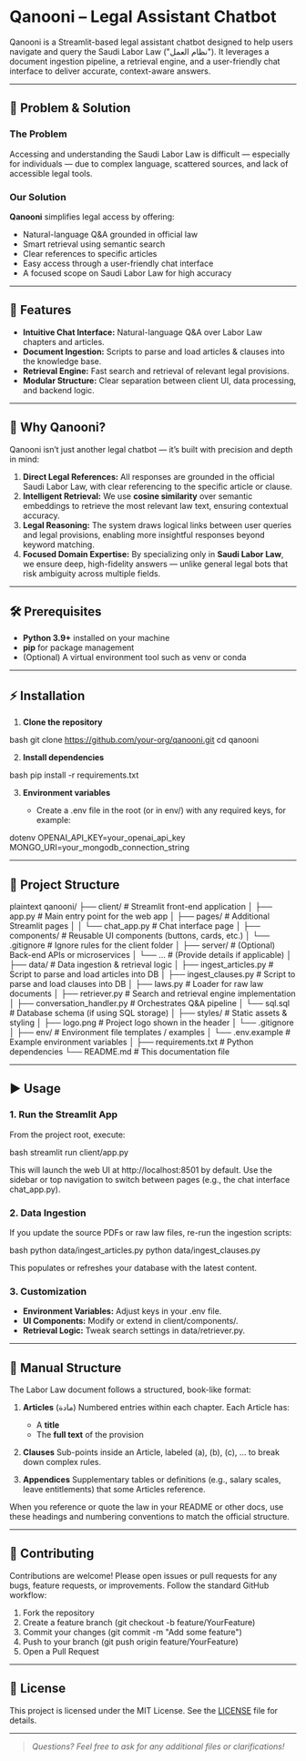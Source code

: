 # Qanooni – Legal Assistant Chatbot

Qanooni is a Streamlit-based legal assistant chatbot designed to help users navigate and query the Saudi Labor Law ("نظام العمل"). It leverages a document ingestion pipeline, a retrieval engine, and a user-friendly chat interface to deliver accurate, context-aware answers.

---

## 🧩 Problem & Solution

### The Problem
Accessing and understanding the Saudi Labor Law is difficult — especially for individuals — due to complex language, scattered sources, and lack of accessible legal tools.

### Our Solution
**Qanooni** simplifies legal access by offering:
- Natural-language Q&A grounded in official law
- Smart retrieval using semantic search
- Clear references to specific articles
- Easy access through a user-friendly chat interface
- A focused scope on Saudi Labor Law for high accuracy

---

## 🚀 Features

- **Intuitive Chat Interface:** Natural-language Q\&A over Labor Law chapters and articles.
- **Document Ingestion:** Scripts to parse and load articles & clauses into the knowledge base.
- **Retrieval Engine:** Fast search and retrieval of relevant legal provisions.
- **Modular Structure:** Clear separation between client UI, data processing, and backend logic.


---

## 🧠 Why Qanooni?

Qanooni isn’t just another legal chatbot — it’s built with precision and depth in mind:

1. **Direct Legal References:** All responses are grounded in the official Saudi Labor Law, with clear referencing to the specific article or clause.
2. **Intelligent Retrieval:** We use **cosine similarity** over semantic embeddings to retrieve the most relevant law text, ensuring contextual accuracy.
3. **Legal Reasoning:** The system draws logical links between user queries and legal provisions, enabling more insightful responses beyond keyword matching.
4. **Focused Domain Expertise:** By specializing only in **Saudi Labor Law**, we ensure deep, high-fidelity answers — unlike general legal bots that risk ambiguity across multiple fields.


---

## 🛠️ Prerequisites

- **Python 3.9+** installed on your machine
- **pip** for package management
- (Optional) A virtual environment tool such as venv or conda

---

## ⚡ Installation

1. **Clone the repository**

   
bash
   git clone https://github.com/your-org/qanooni.git
   cd qanooni


2. **Install dependencies**

   
bash
   pip install -r requirements.txt


3. **Environment variables**

   - Create a .env file in the root (or in env/) with any required keys, for example:

     
dotenv
     OPENAI_API_KEY=your_openai_api_key
     MONGO_URI=your_mongodb_connection_string


---

## 📂 Project Structure

plaintext
qanooni/
├── client/                  # Streamlit front-end application
│   ├── app.py               # Main entry point for the web app
│   ├── pages/               # Additional Streamlit pages
│   │   └── chat_app.py      # Chat interface page
│   ├── components/          # Reusable UI components (buttons, cards, etc.)
│   └── .gitignore           # Ignore rules for the client folder
│
├── server/                  # (Optional) Back-end APIs or microservices
│   └── ...                  # (Provide details if applicable)
│
├── data/                    # Data ingestion & retrieval logic
│   ├── ingest_articles.py   # Script to parse and load articles into DB
│   ├── ingest_clauses.py    # Script to parse and load clauses into DB
│   ├── laws.py              # Loader for raw law documents
│   ├── retriever.py         # Search and retrieval engine implementation
│   ├── conversation_handler.py  # Orchestrates Q&A pipeline
│   └── sql.sql              # Database schema (if using SQL storage)
│
├── styles/                  # Static assets & styling
│   ├── logo.png             # Project logo shown in the header
│   └── .gitignore
│
├── env/                     # Environment file templates / examples
│   └── .env.example         # Example environment variables
│
├── requirements.txt         # Python dependencies
└── README.md                # This documentation file


---

## ▶️ Usage

### 1. Run the Streamlit App

From the project root, execute:

bash
streamlit run client/app.py


This will launch the web UI at http://localhost:8501 by default. Use the sidebar or top navigation to switch between pages (e.g., the chat interface chat_app.py).

### 2. Data Ingestion

If you update the source PDFs or raw law files, re-run the ingestion scripts:

bash
python data/ingest_articles.py
python data/ingest_clauses.py


This populates or refreshes your database with the latest content.

### 3. Customization

- **Environment Variables:** Adjust keys in your .env file.
- **UI Components:** Modify or extend in client/components/.
- **Retrieval Logic:** Tweak search settings in data/retriever.py.

---

## 📖 Manual Structure

The Labor Law document follows a structured, book-like format:

1. **Articles** (مادة)
   Numbered entries within each chapter. Each Article has:

   - A **title**
   - The **full text** of the provision

2. **Clauses**
   Sub-points inside an Article, labeled (a), (b), (c), … to break down complex rules.

3. **Appendices**
   Supplementary tables or definitions (e.g., salary scales, leave entitlements) that some Articles reference.

When you reference or quote the law in your README or other docs, use these headings and numbering conventions to match the official structure.

---

## 📝 Contributing

Contributions are welcome! Please open issues or pull requests for any bugs, feature requests, or improvements. Follow the standard GitHub workflow:

1. Fork the repository
2. Create a feature branch (git checkout -b feature/YourFeature)
3. Commit your changes (git commit -m "Add some feature")
4. Push to your branch (git push origin feature/YourFeature)
5. Open a Pull Request

---

## 📄 License

This project is licensed under the MIT License. See the [LICENSE](LICENSE) file for details.

---

> _Questions? Feel free to ask for any additional files or clarifications!_
